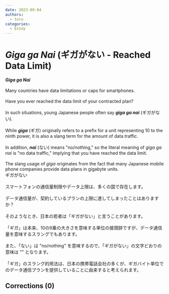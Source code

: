 ```yaml
---
date: 2023-09-04
authors:
  - toru
categories:
  - Essay
---
```


<h1 id="subject_show"><strong><em>Giga ga Nai</strong></em> (ギガがない - Reached Data Limit)</h1>
<div class="date" hidden>Sep 4, 2023 23:51</div>
<div id="post"><div id="body_show_ori">
<strong><em>Giga ga Nai</strong></em><br/><br/>Many countries have data limitations or caps for smartphones.<br/><br/>Have you ever reached the data limit of your contracted plan?<br/><br/>In such situations, young Japanese people often say <strong><em>giga ga nai</em></strong> (ギガがない).<br/><br/>While <strong><em>giga</em></strong> (ギガ) originally refers to a prefix for a unit representing 10 to the ninth power, it is also a slang term for the amount of data traffic.<br/><br/>In addition, <strong><em>nai</em></strong> (ない) means "no/nothing," so the literal meaning of <em>giga ga nai</em> is "no data traffic," implying that you have reached the data limit.<br/><br/>The slang usage of <em>giga</em> originates from the fact that many Japanese mobile phone companies provide data plans in gigabyte units.
</div></div>

<!-- more -->

<div id="post_ja"><div id="body_show_mo">
ギガがない<br/><br/>スマートフォンの通信量制限やデータ上限は、多くの国で存在します。<br/><br/>データ通信量が、契約しているプランの上限に達してしまったことはありますか？<br/><br/>そのようなとき、日本の若者は「ギガがない」と言うことがあります。<br/><br/>「ギガ」は本来、10の9乗の大きさを意味する単位の接頭辞ですが、データ通信量を意味するスラングでもあります。<br/><br/>また、「ない」は "no/nothing" を意味するので、「ギガがない」の文字どおりの意味は "" となります。<br/><br/>「ギガ」のスラング的用法は、日本の携帯電話会社の多くが、ギガバイト単位でのデータ通信プランを提供していることに由来すると考えられます。
</div></div>

## Corrections (0)

